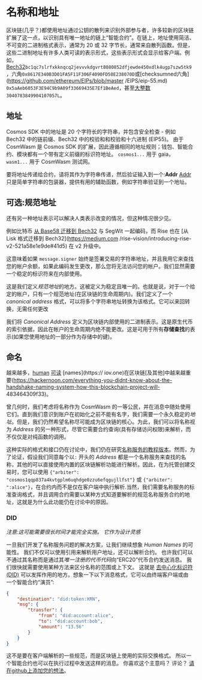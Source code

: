 # 名称和地址

区块链(几乎？)都使用地址通过公钥的散列来识别外部参与者，许多较新的区块链扩展了这一点，以识别具有唯一地址的链上“智能合约”。在链上，地址使用简洁、不可变的二进制格式表示，通常为 20 或 32 字节长，通常来自散列函数。但是，这些二进制地址有许多人类可读的表示形式，这些表示形式会显示给客户端。例如，[Bech32](https://en.bitcoin.it/wiki/Bech32)`bc1qc7slrfxkknqcq2jevvvkdgvrt8080852dfjewde450xdlk4ugp7szw5tk9`，六角`0x8617E340B3D01FA5F11F306F4090FD50E238070D`或[checksumned六角](https://github.com/ethereum/EIPs/blob/master /EIPS/eip-55.md) `0x5aAeb6053F3E94C9b9A09f33669435E7Ef1BeAed`，甚至[大整数](https://research.kudelskisecurity.com/2018/01/16/blockchains-how-to-in-steal-6操作/)`3040783849904107057L`。

## 地址

Cosmos SDK 中的地址是 20 个字符长的字符串，并包含安全检查 - 例如 Bech32 中的链前缀、Bech32 中的校验和和校验和十六进制 (EIP55)。
由于 CosmWasm 是 Cosmos SDK 的扩展，因此遵循相同的地址规则；钱包、智能合约、模块都有一个带有定义前缀的标识符地址。 `cosmos1...` 用于 gaia，`wasm1...` 用于 CosmWasm 测试网。

要将地址传递给合约，请将其作为字符串传递，然后验证输入到一个:**Addr**
[Addr](https://github.com/CosmWasm/cosmwasm/blob/v0.14.0/packages/std/src/addresses.rs#L31) 只是简单字符串的包装器，提供有用的辅助函数，例如字符串验证到一个地址。

## 可选:规范地址

还有另一种地址表示可以解决人类表示改变的情况，但这种情况很少见。

例如比特币 [从 Base58 迁移到 Bech32](https://en.bitcoin.it/wiki/BIP_0173) 与 SegWit 一起编码，而 Rise 也在 [从 Lisk 格式迁移到 Bech32](https://medium.com /rise-vision/introducing-rise-v2-521a58e1e9de#41d5) 在 v2 升级中。

这意味着如果 `message.signer` 始终是签署交易的字符串地址，并且我用它来查找您的帐户余额，如果此编码发生更改，那么您将无法访问您的帐户。我们显然需要一个稳定的标识符来在内部使用。

这是我们定义*规范地址*的地方。这被定义为稳定且唯一的。也就是说，对于一个给定的帐户，只有一个规范地址(在区块链的生命周期内)。我们定义了一个 *canonical address* 格式，可以将多个字符串地址转换为该格式。它可以来回转换，无需任何更改

我们将 *Canonical Address* 定义为区块链内部使用的二进制表示。这是原生代币的索引依据，因此在帐户的生命周期内绝不能更改。这是可用于所有**存储查找**的表示(如果您使用地址的一部分作为存储中的键)。

## 命名

越来越多，[human](https://app.ens.domains/about) [可读](https://docs.blockstack.org/core/naming/introduction.html) [names](https:// iov.one)在区块链[及其他]中越来越重要(https://hackernoon.com/everything-you-didnt-know-about-the-handshake-naming-system-how-this-blockchain-project-will- 483464309f33)。

曾几何时，我们考虑将名称作为 CosmWasm 的一等公民，并在消息中随处使用它们。直到我们意识到账户在初始化之前不能有名字，我们需要一个永久稳定的*地址*。但是，我们仍然希望名称尽可能成为区块链的核心。为此，我们可以将名称视为 *Address* 的另一种形式，尽管它需要合约查询(具有存储访问权限)来解析，而不仅仅是对纯函数的调用。

这种实际的格式和接口仍在讨论中，我们仍在研究[名称服务的教程版本](../learn/name-service/intro)。然而，为了论证，假设我们同意每个以`:` 开头的 *Address* 都是一个名称服务来查找的名称，其他的可以直接使用内置的区块链解析功能进行解析。因此，在为托管创建交易时，您可以使用 `{"arbiter": "cosmos1qqp837a4kvtgplm6uqhdge0zzu6efqgujllfst"}` 或 `{"arbiter": ":alice"}`，在合约内而不是仅在客户端中执行解析.当然，我们需要名称服务的标准查询格式，并且调用合约需要以某种方式知道要解析的规范名称服务合约的地址，这就是为什么此功能仍在讨论中的原因。

### DID

*注意:这可能需要很长时间才能完全实施。 它作为设计灵感*

一旦我们开发了名称服务问题的解决方案，让我们继续想象 *Human Names* 的可能性。 我们不仅可以使用引用来解析用户地址，还可以解析合约。 也许我们可以不通过其名称而是通过其*唯一注册的代币代码*向“ERC20”代币合约发送消息。 我们很快就需要使用某种方法来区分名称的范围或上下文。 这就是 [去中心化标识符 (DID)](https://www.w3.org/TR/did-core/) 可以发挥作用的地方。想象一下以下消息格式，它可以由终端客户端或由 一个智能合约“演员”:

```json
{
    "destination": "did:token:XRN",
    "msg": {
        "transfer": {
            "from": "did:account:alice",
            "to": "did:account:bob",
            "amount": "13.56"
        }
    }
}
```

这不是要在客户端解析的一些规范，而是区块链上使用的实际交换格式。 所以一个智能合约也可以在执行过程中发送这样的消息。 你喜欢这个主意吗？ 评论？ [请在github上添加您的想法](https://github.com/CosmWasm/cosmwasm/issues/80)。

